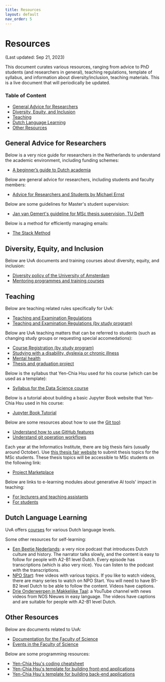```yaml
---
title: Resources
layout: default
nav_order: 5
---
```


# Resources

(Last updated: Sep 21, 2023)

This document curates various resources, ranging from advice to PhD students (and researchers in general), teaching regulations, template of syllabus, and information about diversity/inclusion, teaching materials.
This is a live document that will periodically be updated.

### Table of Content

- [General Advice for Researchers](#researchers)
- [Diversity, Equity, and Inclusion](#dei)
- [Teaching](#teaching)
- [Dutch Language Learning](#learn-dutch)
- [Other Resources](#other)

## <a name="researchers"></a>General Advice for Researchers

Below is a very nice guide for researchers in the Netherlands to understand the academic environment, including funding schemes:

- [A beginner’s guide to Dutch academia](https://knaw.h5mag.com/beginners-guide/introduction)

Below are general advice for researchers, including students and faculty members:

- [Advice for Researchers and Students by Michael Ernst](https://homes.cs.washington.edu/~mernst/advice/)

Below are some guidelines for Master's student supervision:

- [Jan van Gemert's guideline for MSc thesis supervision, TU Delft](https://jvgemert.github.io/MSCthesis.html)

Below is a method for efficiently managing emails:

- [The Stack Method](https://www.stackmethod.com/)

## <a name="dei"></a>Diversity, Equity, and Inclusion

Below are UvA documents and training courses about diversity, equity, and inclusion:

- [Diversity policy of the University of Amsterdam](https://www.uva.nl/en/about-the-uva/about-the-university/diversity-and-inclusion/policy-framework/policy-framework.html)
- [Mentoring programmes and training courses](https://www.uva.nl/en/about-the-uva/about-the-university/diversity-and-inclusion/mentoring-and-training/mentoring-and-training.html#Employees)

## <a name="teaching"></a>Teaching

Below are teaching related rules specifically for UvA:

- [Teaching and Examination Regulations](https://www.uva.nl/en/about-the-uva/policy-and-regulations/rules-and-regulations/teaching/teaching.html#Model-regulations)
- [Teaching and Examination Regulations (by study program)](https://student.uva.nl/onderwerpen/onderwijs-en-examenregelingen-oer)

Below are UvA teaching matters that can be referred to students (such as changing study groups or requesting special accomedations):

- [Course Registration (by study program)](https://student.uva.nl/en/topics/course-registration)
- [Studying with a disability, dyslexia or chronic illness](https://student.uva.nl/en/topics/studying-with-a-disability-dyslexia-or-chronic-illness)
- [Mental health](https://student.uva.nl/en/topics/mental-health)
- [Thesis and graduation project](https://student.uva.nl/en/topics/thesis-and-graduation-project)

Below is the syllabus that Yen-Chia Hsu used for his course (which can be used as a template):

- [Syllabus for the Data Science course](https://multix.io/data-science-book-uva/docs/syllabus.html)

Below is a tutorial about building a basic Jupyter Book website that Yen-Chia Hsu used in his course:

- [Jupyter Book Tutorial](https://yenchiah.me/jupyter-book-template/docs/home.html)

Below are some resources about how to use the [Git tool](https://git-scm.com):

- [Understand how to use GitHub features](https://docs.github.com/en/get-started)
- [Understand git operation workflows](https://www.atlassian.com/git/tutorials/comparing-workflows)

Each year at the Informatics Institute, there are big thesis fairs (usually around October). Use [this thesis fair website](https://thesisfair.ivi.uva.nl) to submit thesis topics for the MSc students. These thesis topics will be accessible to MSc students on the following link:

- [Project Marketplace](https://thesisfair.ivi.uva.nl/marketplace)

Below are links to e-learning modules about generative AI tools' impact in teaching:

- [For lecturers and teaching assistants](https://rise.articulate.com/share/ZnOKVfHDkKjhmoXya9P91gzlpFPt_pdy#/)
- [For students](https://rise.articulate.com/share/MyfLgG-cXE1a7XBuctQhndpJB-BgpYny#/)

## <a name="learn-dutch"></a>Dutch Language Learning

UvA offers [courses](https://intt.uva.nl/dutch-language-courses-nt2/before-state-exam/before-state-exam.html) for various Dutch language levels.

Some other resources for self-learning:
- [Een Beetje Nederlands](https://www.eenbeetjenederlands.nl/): a very nice podcast that introduces Dutch culture and history. The narrator talks slowly, and the content is easy to follow for people with A2-B1 level Dutch. Every episode has transcriptions (which is also very nice). You can listen to the podcast with the transcriptions.
- [NPO Start](https://npo.nl/start): free videos with various topics. If you like to watch videos, there are many series to watch on NPO Start. You will need to have B1-B2 level Dutch to be able to follow the content. Videos have captions.
- [Drie Onderwerpen in Makkelijke Taal](https://www.youtube.com/playlist?list=PLO72qiQ-gJuFzpCgQcsdd4lkulqeeBMC3): a YouTube channel with news videos from NOS Nieuws in easy language. The videos have captions and are suitable for people with A2-B1 level Dutch.

## <a name="other"></a>Other Resources

Below are documents related to UvA:

- [Documentation for the Faculty of Science](https://medewerker.uva.nl/en/science/az/a-z.html)
- [Events in the Faculty of Science](https://medewerker.uva.nl/en/science/news-events/events/events.html)

Below are some programming resources:

- [Yen-Chia Hsu's coding cheatsheet](https://github.com/yenchiah/public-resources/blob/main/coding-cheatsheet.md)
- [Yen-Chia Hsu's template for building front-end applications](https://github.com/yenchiah/project-website-template)
- [Yen-Chia Hsu's template for building back-end applications](https://github.com/yenchiah/project-application-template)